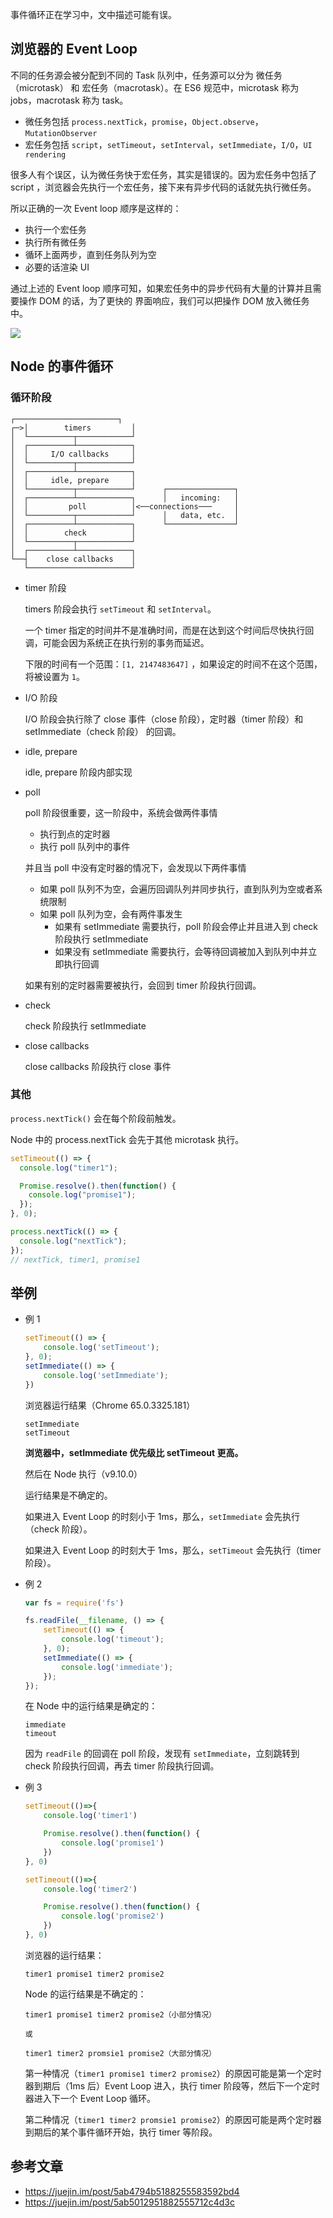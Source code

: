 事件循环正在学习中，文中描述可能有误。

## 浏览器的 Event Loop

不同的任务源会被分配到不同的 Task 队列中，任务源可以分为 微任务（microtask） 和 宏任务（macrotask）。在 ES6 规范中，microtask 称为 jobs，macrotask 称为 task。

+   微任务包括 `process.nextTick`，`promise`，`Object.observe`，`MutationObserver`
+   宏任务包括 `script`，`setTimeout`，`setInterval`，`setImmediate`，`I/O`，`UI rendering`

很多人有个误区，认为微任务快于宏任务，其实是错误的。因为宏任务中包括了 script ，浏览器会先执行一个宏任务，接下来有异步代码的话就先执行微任务。

所以正确的一次 Event loop 顺序是这样的：

+   执行一个宏任务
+   执行所有微任务
+   循环上面两步，直到任务队列为空
+   必要的话渲染 UI

通过上述的  Event loop 顺序可知，如果宏任务中的异步代码有大量的计算并且需要操作 DOM 的话，为了更快的 界面响应，我们可以把操作 DOM 放入微任务中。

![](imgs/2018-05-04-15-00-03.png)

## Node 的事件循环

### 循环阶段

```
┌───────────────────────┐
┌─>│        timers         │
│  └──────────┬────────────┘
│  ┌──────────┴────────────┐
│  │     I/O callbacks     │
│  └──────────┬────────────┘
│  ┌──────────┴────────────┐
│  │     idle, prepare     │
│  └──────────┬────────────┘      ┌───────────────┐
│  ┌──────────┴────────────┐      │   incoming:   │
│  │         poll          │<──connections───     │
│  └──────────┬────────────┘      │   data, etc.  │
│  ┌──────────┴────────────┐      └───────────────┘
│  │        check          │
│  └──────────┬────────────┘
│  ┌──────────┴────────────┐
└──┤    close callbacks    │
   └───────────────────────┘
```

+   timer 阶段

    timers 阶段会执行 `setTimeout` 和 `setInterval`。

    一个 timer 指定的时间并不是准确时间，而是在达到这个时间后尽快执行回调，可能会因为系统正在执行别的事务而延迟。
    
    下限的时间有一个范围：`[1, 2147483647]` ，如果设定的时间不在这个范围，将被设置为 `1`。

+   I/O 阶段

    I/O 阶段会执行除了 close 事件（close 阶段），定时器（timer 阶段）和 setImmediate（check 阶段） 的回调。

+   idle, prepare

    idle, prepare 阶段内部实现

+   poll

    poll 阶段很重要，这一阶段中，系统会做两件事情

    +   执行到点的定时器
    +   执行 poll 队列中的事件

    并且当 poll 中没有定时器的情况下，会发现以下两件事情

    +   如果 poll 队列不为空，会遍历回调队列并同步执行，直到队列为空或者系统限制
    +   如果 poll 队列为空，会有两件事发生
        +   如果有 setImmediate 需要执行，poll 阶段会停止并且进入到 check 阶段执行 setImmediate
        +   如果没有 setImmediate 需要执行，会等待回调被加入到队列中并立即执行回调

    如果有别的定时器需要被执行，会回到 timer 阶段执行回调。

+   check

    check 阶段执行 setImmediate

+   close callbacks

    close callbacks 阶段执行 close 事件

### 其他

`process.nextTick()` 会在每个阶段前触发。

Node 中的 process.nextTick 会先于其他 microtask 执行。

```js
setTimeout(() => {
  console.log("timer1");

  Promise.resolve().then(function() {
    console.log("promise1");
  });
}, 0);

process.nextTick(() => {
  console.log("nextTick");
});
// nextTick, timer1, promise1
```

## 举例

+   例 1

    ```js
    setTimeout(() => {
        console.log('setTimeout');
    }, 0);
    setImmediate(() => {
        console.log('setImmediate');
    })
    ```

    浏览器运行结果（Chrome 65.0.3325.181）

    ```
    setImmediate
    setTimeout
    ```

    **浏览器中，setImmediate 优先级比 setTimeout 更高。**

    然后在 Node 执行（v9.10.0）

    运行结果是不确定的。

    如果进入 Event Loop 的时刻小于 1ms，那么，`setImmediate` 会先执行（check 阶段）。

    如果进入 Event Loop 的时刻大于 1ms，那么，`setTimeout` 会先执行（timer 阶段）。

+   例 2

    ```js
    var fs = require('fs')

    fs.readFile(__filename, () => {
        setTimeout(() => {
            console.log('timeout');
        }, 0);
        setImmediate(() => {
            console.log('immediate');
        });
    });
    ```

    在 Node 中的运行结果是确定的：

    ```
    immediate
    timeout
    ```

    因为 `readFile` 的回调在 poll 阶段，发现有 `setImmediate`，立刻跳转到 check 阶段执行回调，再去 timer 阶段执行回调。

+   例 3

    ```js
    setTimeout(()=>{
        console.log('timer1')

        Promise.resolve().then(function() {
            console.log('promise1')
        })
    }, 0)

    setTimeout(()=>{
        console.log('timer2')

        Promise.resolve().then(function() {
            console.log('promise2')
        })
    }, 0)
    ```

    浏览器的运行结果：

    ```
    timer1 promise1 timer2 promise2
    ```

    Node 的运行结果是不确定的：

    ```
    timer1 promise1 timer2 promise2（小部分情况）

    或 

    timer1 timer2 promsie1 promise2（大部分情况）
    ```

    第一种情况（`timer1 promise1 timer2 promise2`）的原因可能是第一个定时器到期后（1ms 后）Event Loop 进入，执行 timer 阶段等，然后下一个定时器进入下一个 Event Loop 循环。

    第二种情况（`timer1 timer2 promsie1 promise2`）的原因可能是两个定时器到期后的某个事件循环开始，执行 timer 等阶段。

## 参考文章

+   https://juejin.im/post/5ab4794b5188255583592bd4
+   https://juejin.im/post/5ab5012951882555712c4d3c
